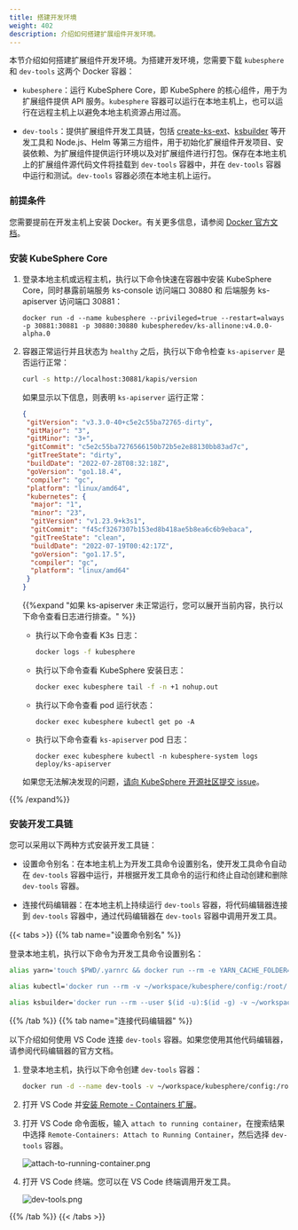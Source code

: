 ```yaml
---
title: 搭建开发环境
weight: 402
description: 介绍如何搭建扩展组件开发环境。
---
```


本节介绍如何搭建扩展组件开发环境。为搭建开发环境，您需要下载 `kubesphere` 和 `dev-tools` 这两个 Docker 容器：

* `kubesphere`：运行 KubeSphere Core，即 KubeSphere 的核心组件，用于为扩展组件提供 API 服务。`kubesphere` 容器可以运行在本地主机上，也可以运行在远程主机上以避免本地主机资源占用过高。

* `dev-tools`：提供扩展组件开发工具链，包括 [create-ks-ext](/extension-dev-guide/zh/references/create-ks-ext/)、[ksbuilder](/extension-dev-guide/zh/references/ksbuilder/) 等开发工具和 Node.js、Helm 等第三方组件，用于初始化扩展组件开发项目、安装依赖、为扩展组件提供运行环境以及对扩展组件进行打包。保存在本地主机上的扩展组件源代码文件将挂载到 `dev-tools` 容器中，并在 `dev-tools` 容器中运行和测试。`dev-tools` 容器必须在本地主机上运行。

### 前提条件

您需要提前在开发主机上安装 Docker。有关更多信息，请参阅 [Docker 官方文档](https://docs.docker.com/engine/install/)。

### 安装 KubeSphere Core

1. 登录本地主机或远程主机，执行以下命令快速在容器中安装 KubeSphere Core，同时暴露前端服务 ks-console 访问端口 30880 和 后端服务 ks-apiserver 访问端口 30881：

    ```
    docker run -d --name kubesphere --privileged=true --restart=always -p 30881:30881 -p 30880:30880 kubespheredev/ks-allinone:v4.0.0-alpha.0
    ```

2. 容器正常运行并且状态为 `healthy` 之后，执行以下命令检查 `ks-apiserver` 是否运行正常：

   ```bash
   curl -s http://localhost:30881/kapis/version
   ```

   如果显示以下信息，则表明 `ks-apiserver` 运行正常：
   ```json
   {
    "gitVersion": "v3.3.0-40+c5e2c55ba72765-dirty",
    "gitMajor": "3",
    "gitMinor": "3+",
    "gitCommit": "c5e2c55ba7276566150b72b5e2e88130bb83ad7c",
    "gitTreeState": "dirty",
    "buildDate": "2022-07-28T08:32:18Z",
    "goVersion": "go1.18.4",
    "compiler": "gc",
    "platform": "linux/amd64",
    "kubernetes": {
     "major": "1",
     "minor": "23",
     "gitVersion": "v1.23.9+k3s1",
     "gitCommit": "f45cf3267307b153ed8b418ae5b8ea6c6b9ebaca",
     "gitTreeState": "clean",
     "buildDate": "2022-07-19T00:42:17Z",
     "goVersion": "go1.17.5",
     "compiler": "gc",
     "platform": "linux/amd64"
    }
   }
   ```

   {{%expand "如果 ks-apiserver 未正常运行，您可以展开当前内容，执行以下命令查看日志进行排查。" %}}

   * 执行以下命令查看 K3s 日志：

     ```bash
     docker logs -f kubesphere
     ```

   * 执行以下命令查看 KubeSphere 安装日志：

     ```bash
     docker exec kubesphere tail -f -n +1 nohup.out
     ```

   * 执行以下命令查看 pod 运行状态：

     ```
     docker exec kubesphere kubectl get po -A
     ```

   * 执行以下命令查看 `ks-apiserver` pod 日志：

     ```
     docker exec kubesphere kubectl -n kubesphere-system logs deploy/ks-apiserver
     ```

   如果您无法解决发现的问题，[请向 KubeSphere 开源社区提交 issue](https://github.com/kubesphere/kubesphere/issues/new?assignees=&labels=kind%2Fbug&template=bug_report.md)。

{{% /expand%}}


### 安装开发工具链

您可以采用以下两种方式安装开发工具链：

* 设置命令别名：在本地主机上为开发工具命令设置别名，使开发工具命令自动在 `dev-tools` 容器中运行，并根据开发工具命令的运行和终止自动创建和删除 `dev-tools` 容器。

* 连接代码编辑器：在本地主机上持续运行 `dev-tools` 容器，将代码编辑器连接到 `dev-tools` 容器中，通过代码编辑器在 `dev-tools` 容器中调用开发工具。

{{< tabs >}}
{{% tab name="设置命令别名" %}}

登录本地主机，执行以下命令为开发工具命令设置别名：

```bash
alias yarn='touch $PWD/.yarnrc && docker run --rm -e YARN_CACHE_FOLDER=/.yarn/cache --user $(id -u):$(id -g) -v $PWD:$PWD -v $PWD/.yarnrc:/.yarnrc -v $PWD/.yarn:/.yarn -v $PWD/.config:/.config -w $PWD -p 8000:8000 -p 8001:8001 -it kubespheredev/dev-tools:v0.0.1 yarn'
```

```bash
alias kubectl='docker run --rm -v ~/workspace/kubesphere/config:/root/.kube/config -v $PWD:$PWD -w $PWD -it kubespheredev/dev-tools:v0.0.1 kubectl'
```

```bash
alias ksbuilder='docker run --rm --user $(id -u):$(id -g) -v ~/workspace/kubesphere/config:/root/.kube/config -v $PWD:$PWD -w $PWD -it kubespheredev/dev-tools:v0.0.1 ksbuilder'
```

{{% /tab %}}
{{% tab name="连接代码编辑器" %}}

以下介绍如何使用 VS Code 连接 `dev-tools` 容器。如果您使用其他代码编辑器，请参阅代码编辑器的官方文档。

1. 登录本地主机，执行以下命令创建 `dev-tools` 容器：

   ```bash
   docker run -d --name dev-tools -v ~/workspace/kubesphere/config:/root/.kube/config -v ~/workspace/kubesphere:/workspace/kubesphere -w /workspace/kubesphere -p 8000:8000 -p 8001:8001 kubespheredev/dev-tools:v0.0.1
   ```

2. 打开 VS Code 并[安装 Remote - Containers 扩展](https://code.visualstudio.com/docs/remote/containers-tutorial)。

3. 打开 VS Code 命令面板，输入 `attach to running container`，在搜索结果中选择 `Remote-Containers: Attach to Running Container`，然后选择 `dev-tools` 容器。

   ![attach-to-running-container.png](images/get-started/attach-to-running-container.png?width=1080px)

4. 打开 VS Code 终端。您可以在 VS Code 终端调用开发工具。

   ![dev-tools.png](images/get-started/dev-tools.png?width=1080px)

{{% /tab %}}
{{< /tabs >}}